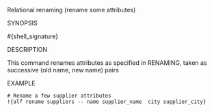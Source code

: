 
Relational renaming (rename some attributes)

SYNOPSIS

  #{shell_signature}

DESCRIPTION

This command renames attributes as specified in RENAMING, taken as 
successive (old name, new name) pairs

EXAMPLE

    # Rename a few supplier attributes
    !{alf rename suppliers -- name supplier_name  city supplier_city}

